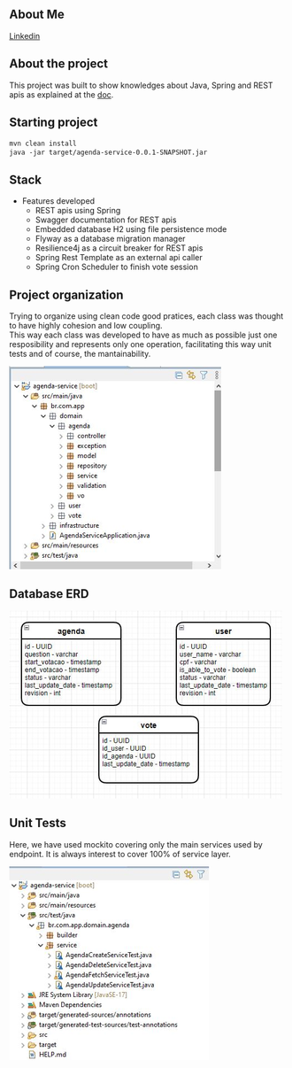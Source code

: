 ## About Me
[Linkedin](https://www.linkedin.com/in/carloshfmaciel/)

## About the project

This project was built to show knowledges about Java, Spring and REST apis as explained at the [doc](docs/Desafio_Back.pdf).

## Starting project

```
mvn clean install
java -jar target/agenda-service-0.0.1-SNAPSHOT.jar
```

## Stack

- Features developed
  - REST apis using Spring
  - Swagger documentation for REST apis
  - Embedded database H2 using file persistence mode
  - Flyway as a database migration manager
  - Resilience4j as a circuit breaker for REST apis
  - Spring Rest Template as an external api caller
  - Spring Cron Scheduler to finish vote session

## Project organization

Trying to organize using clean code good pratices, each class was thought to have highly cohesion and low coupling.<br>
This way each class was developed to have as much as possible just one resposibility and represents only one operation, facilitating this way unit tests and of course, the mantainability. 

![](docs/screenshots/0001.jpg)

## Database ERD

![](docs/screenshots/0002.jpg)

## Unit Tests

Here, we have used mockito covering only the main services used by endpoint. It is always interest to cover 100% of service layer.

![](docs/screenshots/0003.jpg)

